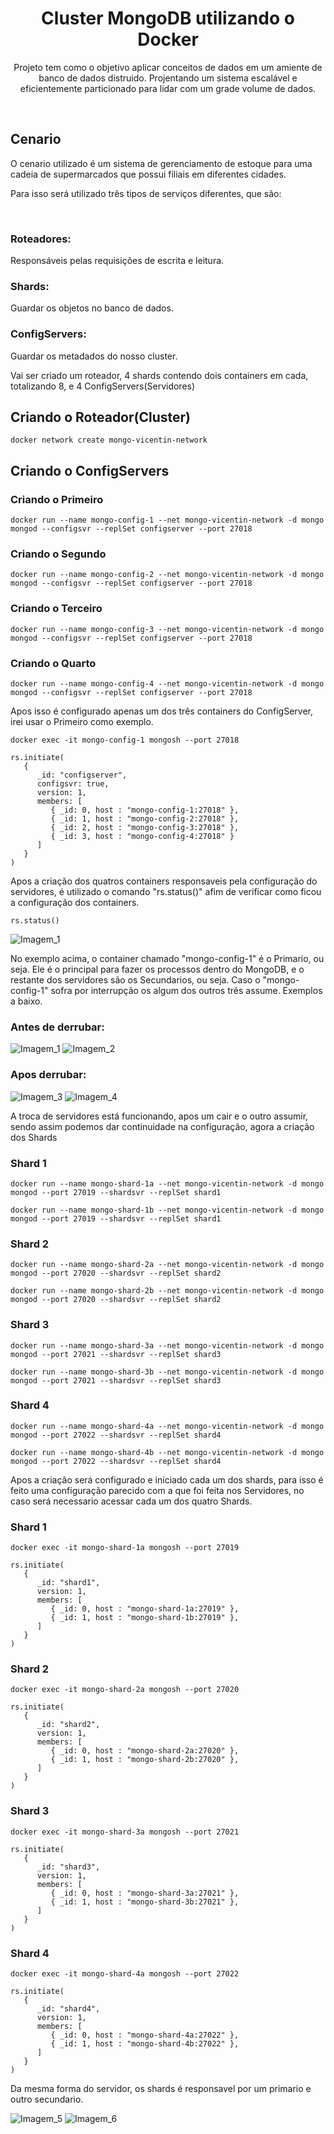 <h1 align="center">Cluster MongoDB utilizando o Docker</h1>
<p align="center">Projeto tem como o objetivo aplicar conceitos de dados em um amiente de banco de dados distruido. Projentando um sistema escalável e eficientemente particionado para lidar com um grade volume de dados.</p>
</br>

<h2>Cenario</h2>
<p>O cenario utilizado é um sistema de gerenciamento de estoque para uma cadeia de supermarcados que possui filiais em diferentes cidades.</p>
<p>Para isso será utilizado três tipos de serviços diferentes, que são:</p>
</br>

<h3>Roteadores:</h3><p>Responsáveis pelas requisições de escrita e leitura.</p>
<h3>Shards:</h3><p>Guardar os objetos no banco de dados.</p>
<h3>ConfigServers:</h3><p>Guardar os metadados do nosso cluster.</p>
<p>Vai ser criado um roteador, 4 shards contendo dois containers em cada, totalizando 8, e 4 ConfigServers(Servidores)</p>


<h2>Criando o Roteador(Cluster)</h2>

```shell
docker network create mongo-vicentin-network
```
<h2>Criando o ConfigServers</h2>
<h3>Criando o Primeiro </h3>

```shell
docker run --name mongo-config-1 --net mongo-vicentin-network -d mongo mongod --configsvr --replSet configserver --port 27018
```

<h3>Criando o Segundo</h3>

```shell
docker run --name mongo-config-2 --net mongo-vicentin-network -d mongo mongod --configsvr --replSet configserver --port 27018
```

<h3>Criando o Terceiro</h3>

```shell
docker run --name mongo-config-3 --net mongo-vicentin-network -d mongo mongod --configsvr --replSet configserver --port 27018
```

<h3>Criando o Quarto</h3>

```shell
docker run --name mongo-config-4 --net mongo-vicentin-network -d mongo mongod --configsvr --replSet configserver --port 27018
```


<p>Apos isso é configurado apenas um dos três containers do ConfigServer, irei usar o Primeiro como exemplo.</p>

```shell
docker exec -it mongo-config-1 mongosh --port 27018
```

```shell
rs.initiate(
   {
      _id: "configserver",
      configsvr: true,
      version: 1,
      members: [
         { _id: 0, host : "mongo-config-1:27018" },
         { _id: 1, host : "mongo-config-2:27018" },
         { _id: 2, host : "mongo-config-3:27018" },
         { _id: 3, host : "mongo-config-4:27018" }
      ]
   }
)
```
<p>Apos a criação dos quatros containers responsaveis pela configuração do servidores, é utilizado o comando "rs.status()" afim de verificar como ficou a configuração dos containers.</p>

```shell
rs.status()
```
<img src="imagem1.png" alt="Imagem_1">

<p>No exemplo acima, o container chamado "mongo-config-1" é o Primario, ou seja. Ele é o principal para fazer os processos dentro do MongoDB, e o restante dos servidores são os Secundarios, ou seja. Caso o "mongo-config-1" sofra por interrupção os algum dos outros três assume. Exemplos a baixo.</p>

<h3>Antes de derrubar: </h3>

<img src="imagem1.png" alt="Imagem_1">
<img src="imagem2.png" alt="Imagem_2">

<h3>Apos derrubar: </h3>

<img src="imagem3.png" alt="Imagem_3">
<img src="imagem4.png" alt="Imagem_4">

<p>A troca de servidores está funcionando, apos um cair e o outro assumir, sendo assim podemos dar continuidade na configuração, agora a criação dos Shards</p>

<h3>Shard 1</h3>

```shell
docker run --name mongo-shard-1a --net mongo-vicentin-network -d mongo mongod --port 27019 --shardsvr --replSet shard1
```

```shell
docker run --name mongo-shard-1b --net mongo-vicentin-network -d mongo mongod --port 27019 --shardsvr --replSet shard1
```

<h3>Shard 2</h3>

```shell
docker run --name mongo-shard-2a --net mongo-vicentin-network -d mongo mongod --port 27020 --shardsvr --replSet shard2
```

```shell
docker run --name mongo-shard-2b --net mongo-vicentin-network -d mongo mongod --port 27020 --shardsvr --replSet shard2
```

<h3>Shard 3</h3>

```shell
docker run --name mongo-shard-3a --net mongo-vicentin-network -d mongo mongod --port 27021 --shardsvr --replSet shard3
```

```shell
docker run --name mongo-shard-3b --net mongo-vicentin-network -d mongo mongod --port 27021 --shardsvr --replSet shard3
```

<h3>Shard 4</h3>

```shell
docker run --name mongo-shard-4a --net mongo-vicentin-network -d mongo mongod --port 27022 --shardsvr --replSet shard4
```

```shell
docker run --name mongo-shard-4b --net mongo-vicentin-network -d mongo mongod --port 27022 --shardsvr --replSet shard4
```

<p>Apos a criação será configurado e iniciado cada um dos shards, para isso é feito uma configuração parecido com a que foi feita nos Servidores, no caso será necessario acessar cada um dos quatro Shards.</p>

<h3>Shard 1</h3>

```shell
docker exec -it mongo-shard-1a mongosh --port 27019
```
```shell
rs.initiate(
   {
      _id: "shard1",
      version: 1,
      members: [
         { _id: 0, host : "mongo-shard-1a:27019" },
         { _id: 1, host : "mongo-shard-1b:27019" },
      ]
   }
)
```
<h3>Shard 2</h3>

```shell
docker exec -it mongo-shard-2a mongosh --port 27020
```
```shell
rs.initiate(
   {
      _id: "shard2",
      version: 1,
      members: [
         { _id: 0, host : "mongo-shard-2a:27020" },
         { _id: 1, host : "mongo-shard-2b:27020" },
      ]
   }
)
```

<h3>Shard 3</h3>

```shell
docker exec -it mongo-shard-3a mongosh --port 27021
```
```shell
rs.initiate(
   {
      _id: "shard3",
      version: 1,
      members: [
         { _id: 0, host : "mongo-shard-3a:27021" },
         { _id: 1, host : "mongo-shard-3b:27021" },
      ]
   }
)
```

<h3>Shard 4</h3>

```shell
docker exec -it mongo-shard-4a mongosh --port 27022
```

```shell
rs.initiate(
   {
      _id: "shard4",
      version: 1,
      members: [
         { _id: 0, host : "mongo-shard-4a:27022" },
         { _id: 1, host : "mongo-shard-4b:27022" },
      ]
   }
)
```

<p>Da mesma forma do servidor, os shards é responsavel por um primario e outro secundario.</p>
<img src="imagem5.png" alt="Imagem_5">
<img src="imagem6.png" alt="Imagem_6">

